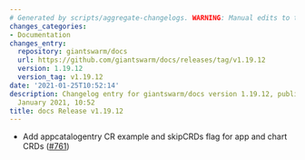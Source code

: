 ```yaml
---
# Generated by scripts/aggregate-changelogs. WARNING: Manual edits to this files will be overwritten.
changes_categories:
- Documentation
changes_entry:
  repository: giantswarm/docs
  url: https://github.com/giantswarm/docs/releases/tag/v1.19.12
  version: 1.19.12
  version_tag: v1.19.12
date: '2021-01-25T10:52:14'
description: Changelog entry for giantswarm/docs version 1.19.12, published on 25
  January 2021, 10:52
title: docs Release v1.19.12
---
```


- Add appcatalogentry CR example and skipCRDs flag for app and chart CRDs ([#761](https://github.com/giantswarm/docs/pull/761))
